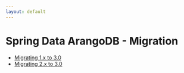 ```yaml
---
layout: default
---
```


# Spring Data ArangoDB - Migration

- [Migrating 1.x to 3.0](spring-data-migration-migrating-1-x-3-0.html)
- [Migrating 2.x to 3.0](spring-data-migration-migrating-2-x-3-0.html)
